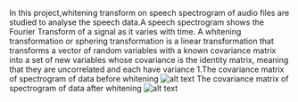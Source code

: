 In this project,whitening transform on speech spectrogram of audio files are studied to analyse the speech data.A speech spectrogram shows the Fourier Transform of a signal as it varies with time. A whitening transformation or sphering transformation is a linear transformation that transforms a vector of random variables with a known covariance matrix into a set of new variables whose covariance is the identity matrix, meaning that they are uncorrelated and each have variance 1.The covariance matrix of spectrogram of data before whitening
![alt text](https://github.com/athira-dot/Speech_Spectrogram/blob/main/covaraianne_before_whitening.png)
The covariance matrix of spectrogram of data after whitening
![alt text](https://github.com/athira-dot/Speech_Spectrogram/blob/main/covarince_after_whitening.png)
